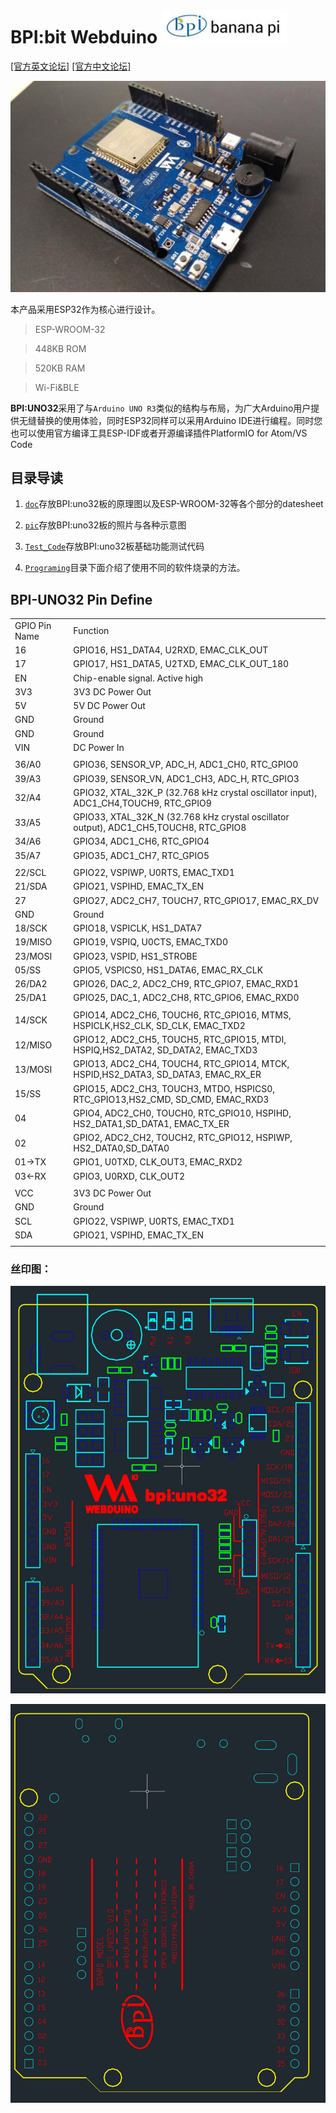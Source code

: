 # BPI:bit Webduino                        ![LOGO](/pic/logo.jpg)

[[官方英文论坛]](http://forum.banana-pi.org/c/BPI-Iot-module/BPI-Webduino) [[官方中文论坛]](https://forum.banana-pi.org.cn/c/bpi-webduino)

![](/pic/overview.jpg)

本产品采用ESP32作为核心进行设计。

> ESP-WROOM-32

> 448KB ROM

> 520KB RAM

> Wi-Fi&BLE


**BPI:UNO32**采用了与`Arduino UNO R3`类似的结构与布局，为广大Arduino用户提供无缝替换的使用体验，同时ESP32同样可以采用Arduino IDE进行编程。同时您也可以使用官方编译工具ESP-IDF或者开源编译插件PlatformIO for Atom/VS Code

## 目录导读

1. [`doc`](/doc)存放BPI:uno32板的原理图以及ESP-WROOM-32等各个部分的datesheet

2. [`pic`](/pic)存放BPI:uno32板的照片与各种示意图

3. [`Test_Code`](/Test_Code)存放BPI:uno32板基础功能测试代码

3. [`Programing`](/Burning)目录下面介绍了使用不同的软件烧录的方法。

## BPI-UNO32 Pin Define

<table>
   <tr>
      <td>GPIO Pin Name</td>
      <td>Function</td>
   </tr>
   <tr>
      <td>16</td>
      <td>GPIO16, HS1_DATA4, U2RXD, EMAC_CLK_OUT</td>
   </tr>
   <tr>
      <td>17</td>
      <td>GPIO17, HS1_DATA5, U2TXD, EMAC_CLK_OUT_180</td>
   </tr>
   <tr>
      <td>EN</td>
      <td>Chip-enable signal. Active high</td>
   </tr>
   <tr>
      <td>3V3</td>
      <td>3V3 DC Power Out</td>
   </tr>
   <tr>
      <td>5V</td>
      <td>5V DC Power Out</td>
   </tr>
   <tr>
      <td>GND</td>
      <td>Ground</td>
   </tr>
   <tr>
      <td>GND</td>
      <td>Ground</td>
   </tr>
   <tr>
      <td>VIN</td>
      <td>DC Power In</td>
   </tr>
   <tr>
      <td></td>
      <td></td>
   </tr>
   <tr>
      <td>36/A0</td>
      <td>GPIO36, SENSOR_VP, ADC_H, ADC1_CH0, RTC_GPIO0</td>
   </tr>
   <tr>
      <td>39/A3</td>
      <td>GPIO39, SENSOR_VN, ADC1_CH3, ADC_H, RTC_GPIO3</td>
   </tr>
   <tr>
      <td>32/A4</td>
      <td>GPIO32, XTAL_32K_P (32.768 kHz crystal oscillator input), ADC1_CH4,TOUCH9, RTC_GPIO9</td>
   </tr>
   <tr>
      <td>33/A5</td>
      <td>GPIO33, XTAL_32K_N (32.768 kHz crystal oscillator output), ADC1_CH5,TOUCH8, RTC_GPIO8</td>
   </tr>
   <tr>
      <td>34/A6</td>
      <td>GPIO34, ADC1_CH6, RTC_GPIO4</td>
   </tr>
   <tr>
      <td>35/A7</td>
      <td>GPIO35, ADC1_CH7, RTC_GPIO5</td>
   </tr>
   <tr>
      <td></td>
      <td></td>
   </tr>
   <tr>
      <td>22/SCL</td>
      <td>GPIO22, VSPIWP, U0RTS, EMAC_TXD1</td>
   </tr>
   <tr>
      <td>21/SDA</td>
      <td>GPIO21, VSPIHD, EMAC_TX_EN</td>
   </tr>
   <tr>
      <td>27</td>
      <td>GPIO27, ADC2_CH7, TOUCH7, RTC_GPIO17, EMAC_RX_DV</td>
   </tr>
   <tr>
      <td>GND</td>
      <td>Ground</td>
   </tr>
   <tr>
      <td>18/SCK</td>
      <td>GPIO18, VSPICLK, HS1_DATA7</td>
   </tr>
   <tr>
      <td>19/MISO</td>
      <td>GPIO19, VSPIQ, U0CTS, EMAC_TXD0</td>
   </tr>
   <tr>
      <td>23/MOSI</td>
      <td>GPIO23, VSPID, HS1_STROBE</td>
   </tr>
   <tr>
      <td>05/SS</td>
      <td>GPIO5, VSPICS0, HS1_DATA6, EMAC_RX_CLK</td>
   </tr>
   <tr>
      <td>26/DA2</td>
      <td>GPIO26, DAC_2, ADC2_CH9, RTC_GPIO7, EMAC_RXD1</td>
   </tr>
   <tr>
      <td>25/DA1</td>
      <td>GPIO25, DAC_1, ADC2_CH8, RTC_GPIO6, EMAC_RXD0</td>
   </tr>
   <tr>
      <td></td>
      <td></td>
   </tr>
   <tr>
      <td>14/SCK</td>
      <td>GPIO14, ADC2_CH6, TOUCH6, RTC_GPIO16, MTMS, HSPICLK,HS2_CLK, SD_CLK, EMAC_TXD2</td>
   </tr>
   <tr>
      <td>12/MISO</td>
      <td>GPIO12, ADC2_CH5, TOUCH5, RTC_GPIO15, MTDI, HSPIQ,HS2_DATA2, SD_DATA2, EMAC_TXD3</td>
   </tr>
   <tr>
      <td>13/MOSI</td>
      <td>GPIO13, ADC2_CH4, TOUCH4, RTC_GPIO14, MTCK, HSPID,HS2_DATA3, SD_DATA3, EMAC_RX_ER</td>
   </tr>
   <tr>
      <td>15/SS</td>
      <td>GPIO15, ADC2_CH3, TOUCH3, MTDO, HSPICS0, RTC_GPIO13,HS2_CMD, SD_CMD, EMAC_RXD3</td>
   </tr>
   <tr>
      <td>04</td>
      <td>GPIO4, ADC2_CH0, TOUCH0, RTC_GPIO10, HSPIHD, HS2_DATA1,SD_DATA1, EMAC_TX_ER</td>
   </tr>
   <tr>
      <td>02</td>
      <td>GPIO2, ADC2_CH2, TOUCH2, RTC_GPIO12, HSPIWP, HS2_DATA0,SD_DATA0</td>
   </tr>
   <tr>
      <td>01->TX</td>
      <td>GPIO1, U0TXD, CLK_OUT3, EMAC_RXD2</td>
   </tr>
   <tr>
      <td>03<-RX</td>
      <td>GPIO3, U0RXD, CLK_OUT2</td>
   </tr>
   <tr>
      <td></td>
      <td></td>
   </tr>
   <tr>
      <td>VCC</td>
      <td>3V3 DC Power Out</td>
   </tr>
   <tr>
      <td>GND</td>
      <td>Ground</td>
   </tr>
   <tr>
      <td>SCL</td>
      <td>GPIO22, VSPIWP, U0RTS, EMAC_TXD1</td>
   </tr>
   <tr>
      <td>SDA</td>
      <td>GPIO21, VSPIHD, EMAC_TX_EN</td>
   </tr>
   <tr>
      <td></td>
   </tr>
</table>

### 丝印图：

![](/pic/top.png)

![](/pic/bot.png)

